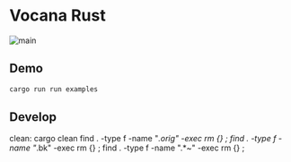 # Vocana Rust

![main](https://github.com/oomol/vocana-rust/actions/workflows/build-and-test.yml/badge.svg?branch=main)

## Demo

```bash
cargo run run examples
```

## Develop

clean:
	cargo clean
	find . -type f -name "*.orig" -exec rm {} \;
	find . -type f -name "*.bk" -exec rm {} \;
	find . -type f -name ".*~" -exec rm {} \;
